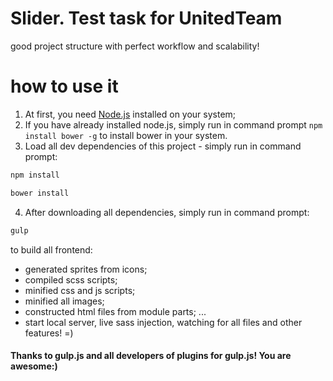 # Slider. Test task for UnitedTeam
good project structure with perfect workflow and scalability!

# how to use it

1. At first, you need [Node.js](https://nodejs.org/en/download/) installed on your system;
2. If you have already installed node.js, simply run in command prompt `npm install bower -g` to install bower in your system.
3. Load all dev dependencies of this project - simply run in command prompt:
```bash
npm install
```
```bash
bower install 
```
4. After downloading all dependencies, simply run in command prompt:
```bash
gulp
```
to build all frontend: 
- generated sprites from icons;
- compiled scss scripts;
- minified css and js scripts;
- minified all images;
- constructed html files from module parts;
...
- start local server, live sass injection, watching for all files and other features! =)

#### Thanks to gulp.js and all developers of plugins for gulp.js! You are awesome:)
